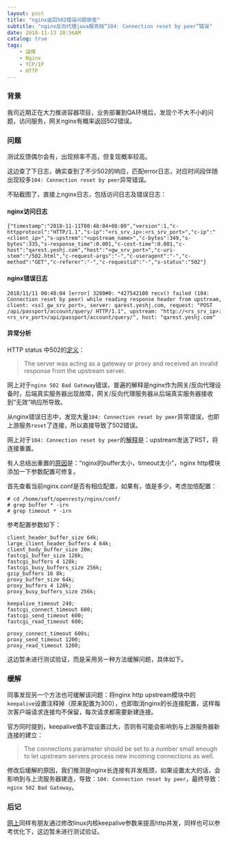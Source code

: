 ```yaml
---
layout: post
title: "nginx返回502错误问题排查"
subtitle: "nginx反向代理java服务抛“104: Connection reset by peer”错误"
date: 2018-11-13 10:56AM
catalog: true
tags:
    - 运维
    - Nginx
    - TCP/IP
    - HTTP
---
```


### 背景

我司近期正在大力推进容器项目，业务部署到QA环境后，发现个不大不小的问题，访问服务，网关nginx有概率返回502错误。

### 问题

测试反馈偶尔会有，出现频率不高，但复现概率较高。

这边查了下日志，确实查到了不少502的响应，匹配error日志，对应时间段伴随出现较多`104: Connection reset by peer`异常错误。

不贴截图了，直接上nginx日志，包括访问日志及错误日志：

#### nginx访问日志

```
{"timestamp":"2018-11-11T00:48:04+08:00","version":1,"c-httpprotocol":"HTTP/1.1","s-ip":"<rs_srv_ip>:<rs_srv_port>","c-ip":"<client_ip>","s-upstrem":"<upstream_name>","c-bytes":349,"s-bytes":335,"s-response_time":0.001,"c-cost-time":0.001,"c-host":"qarest.yeshj.com","host":"<gw_srv_port>","c-uri-stem":"/502.html","c-request-args":"-","c-useragent":"-","c-method":"GET","c-referer":"-","c-requestid":"-","s-status":"502"}
```

#### nginx错误日志

```
2018/11/11 00:48:04 [error] 3280#0: *427542100 recv() failed (104: Connection reset by peer) while reading response header from upstream, client: <ssl_gw_srv_port>, server: qarest.yeshj.com, request: "POST /api/passport/account/query/ HTTP/1.1", upstream: "http://<rs_srv_ip>:<rs_srv_port>/api/passport/account/query/", host: "qarest.yeshj.com"
```

#### 异常分析

HTTP status 中502的[定义][1]：

> The server was acting as a gateway or proxy and received an invalid response from the upstream server.

网上对于`nginx 502 Bad Gateway`错误，普遍的解释是nginx作为网关/反向代理设备时，后端真实服务器出现故障，网关/反向代理服务器从后端真实服务器接收到“无效”响应所导致。

从nginx错误日志中，发现大量`104: Connection reset by peer`异常错误，也即上游服务`reset`了连接，所以直接导致了502错误。

网上对于`104: Connection reset by peer`的[解释][2]是：upstream发送了RST，将连接重置。

有人总结出重置的[原因][3]是：“nginx的buffer太小，timeout太小”，nginx http模块添加一下参数配置可修复。

首先查看当前nginx.conf是否有相应配置，如果有，值是多少，考虑加倍配置：

```
# cd /home/soft/openresty/nginx/conf/
# grep buffer * -irn
# grep timeout * -irn
```

参考配置参数如下：

```
client_header_buffer_size 64k;
large_client_header_buffers 4 64k;
client_body_buffer_size 20m;
fastcgi_buffer_size 128k;
fastcgi_buffers 4 128k;
fastcgi_busy_buffers_size 256k;
gzip_buffers 16 8k;
proxy_buffer_size 64k;
proxy_buffers 4 128k;
proxy_busy_buffers_size 256k;

keepalive_timeout 240;
fastcgi_connect_timeout 600;
fastcgi_send_timeout 600;
fastcgi_read_timeout 600;

proxy_connect_timeout 600s;
proxy_send_timeout 1200;
proxy_read_timeout 1200;
```

这边暂未进行测试验证，而是采用另一种方法缓解问题，具体如下。

### 缓解

同事发现另一个方法也可缓解该问题：将nginx http upstream模块中的`keepalive`设置注释掉（原来配置为300），也即取消nginx的长连接配置，这样每次客户端请求连接均不保留，每次请求都需要新建连接。

官方同时提到，keepalive值不宜设置过大，否则有可能会影响到与上游服务器新连接的建立：

> The connections parameter should be set to a number small enough to let upstream servers process new incoming connections as well.

修改后缓解的原因，我们推测是nginx长连接有并发瓶颈，如果设置太大的话，会影响到与上流服务器建连，导致：`104: Connection reset by peer`，最终导致：`nginx 502 Bad Gateway`。

### 后记

[网上][5]同样有朋友通过修改linux内核keepalive参数来提高http并发，同样也可以参考优化下，这边暂未进行测试验证。

[1]: https://www.wikiwand.com/en/List_of_HTTP_status_codes "List of HTTP status codes"
[2]: https://www.cnblogs.com/tinywan/p/6777592.html "Nginx错误日志与优化专题"
[3]: https://my.oschina.net/u/1024107/blog/1838968 "NGINX 反向代理错误：104: Connection reset by peer"
[4]: http://nginx.org/en/docs/http/ngx_http_upstream_module.html#keepalive "Module ngx_http_upstream_module"
[5]: https://kiswo.com/article/1018 "Linux下Http高并发参数优化之keepalive"